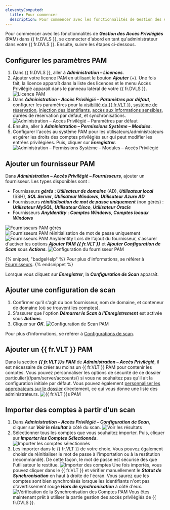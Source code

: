 ```yaml
---
eleventyComputed:
  title: Pour commencer
  description: Pour commencer avec les fonctionnalités de Gestion des Accès Privilégiés (PAM) de {{ fr.DVLS }}, se connecter d'abord en tant qu'administrateur dans votre {{ fr.DVLS }}.
---
```

Pour commencer avec les fonctionnalités de ***Gestion des Accès Privilégiés*** (PAM) dans {{ fr.DVLS }}, se connecter d'abord en tant qu'administrateur dans votre {{ fr.DVLS }}. Ensuite, suivre les étapes ci-dessous.

## Configurer les paramètres PAM

1. Dans {{ fr.DVLS }}, aller à ***Administration – Licences***.
1. Ajouter votre licence PAM en utilisant le bouton ***Ajouter*** (+). Une fois fait, la licence apparaît dans la liste des licences et le menu Accès Privilégié apparaît dans le panneau latéral de votre {{ fr.DVLS }}.
![Licence PAM](https://cdnweb.devolutions.net/docs/docs_en_server_ServerOp2104.png)
1. Dans ***Administration – Accès Privilégié – Paramètres par défaut***, configurer les paramètres pour la [visibilité du {{ fr.VLT }}](/server/web-interface/vault-access/), [système de réservation](/pam/server/checkout-process/), [injection des identifiants](/pam/server/view-sensitive-data-account-brokering/), [accès aux informations sensibles](/pam/server/view-sensitive-data-account-brokering/), durées de réservation par défaut, et synchronisations.
![Administration – Accès Privilégié – Paramètres par défaut](https://cdnweb.devolutions.net/docs/docs_en_server_ServerOp2105.png)
1. Ensuite, aller à ***Administration – Permissions Système – Modules***.
1. Configurer l'accès au système PAM pour les utilisateurs/administrateurs et gérer les droits des comptes privilégiés sur qui peut modifier les entrées privilégiées. Puis, cliquer sur ***Enregistrer***.
![Administration – Permissions Système – Modules – Accès Privilégié](https://cdnweb.devolutions.net/docs/docs_en_server_ServerOp2106.png)

## Ajouter un fournisseur PAM

Dans ***Administration – Accès Privilégié – Fournisseurs***, ajouter un fournisseur. Les types disponibles sont :
* Fournisseurs ***gérés*** : ***Utilisateur de domaine*** (AD), ***Utilisateur local*** (SSH), ***SQL Server***, ***Utilisateur Windows***, ***Utilisateur Azure AD***
* Fournisseurs ***réinitialisation de mot de passe uniquement*** (non gérés) : ***Utilisateur MySQL***, ***Utilisateur Cisco***, ***Utilisateur Oracle***
* Fournisseurs ***AnyIdentity*** : ***Comptes Windows***, ***Comptes locaux Windows***

![Fournisseurs PAM gérés](https://cdnweb.devolutions.net/docs/docs_en_server_ServerOp2107.png)
![Fournisseurs PAM réinitialisation de mot de passe uniquement](https://cdnweb.devolutions.net/docs/docs_en_server_ServerOp2108.png)
![Fournisseurs PAM AnyIdentity](https://cdnweb.devolutions.net/docs/docs_en_server_ServerOp2109.png)
Lors de l'ajout du fournisseur, s'assurer d'activer les options ***Ajouter PAM {{ fr.VLT }}*** et ***Ajouter Configuration de Scan*** sous ***Actions***.
![Configuration du fournisseur PAM](https://cdnweb.devolutions.net/docs/docs_en_server_ServerOp2110.png)

{% snippet, "badgeHelp" %}
Pour plus d'informations, se référer à [Fournisseurs](/pam/server/providers/).
{% endsnippet %}

Lorsque vous cliquez sur ***Enregistrer***, la ***Configuration de Scan*** apparaît.

## Ajouter une configuration de scan

1. Confirmer qu'il s'agit du bon fournisseur, nom de domaine, et conteneur de domaine (où se trouvent les comptes).
1. S'assurer que l'option ***Démarrer le Scan à l'Enregistrement*** est activée sous ***Actions***.
1. Cliquer sur ***OK***.
![Configuration de Scan PAM](https://cdnweb.devolutions.net/docs/docs_en_server_ServerOp2111.png)

Pour plus d'informations, se référer à [Configurations de scan](/pam/scan-configurations/).

## Ajouter un {{ fr.VLT }} PAM

Dans la section ***{{ fr.VLT }}s PAM*** de ***Administration – Accès Privilégié***, il est nécessaire de créer au moins un {{ fr.VLT }} PAM pour contenir les comptes. Vous pouvez personnaliser les options de sécurité de ce dossier particulier](/pam/server/accounts/) si vous ne souhaitez pas qu'il ait la configuration initiale par défaut. Vous pouvez également [personnaliser les approbateurs sur le dossier](/pam/server/accounts/) directement, ce qui vous donne une liste des administrateurs.
![{{ fr.VLT }}s PAM](https://cdnweb.devolutions.net/docs/docs_en_server_ServerOp2112.png)

## Importer des comptes à partir d'un scan

1. Dans ***Administration – Accès Privilégié – Configuration de Scan***, cliquer sur ***Voir le résultat*** à côté du scan.
![Voir les résultats](https://cdnweb.devolutions.net/docs/docs_en_server_ServerOp2113.png)
1. Sélectionner tous les comptes que vous souhaitez importer. Puis, cliquer sur ***Importer les Comptes Sélectionnés***.
![Importer les comptes sélectionnés](https://cdnweb.devolutions.net/docs/docs_en_server_ServerOp2114.png)
1. Les importer dans le {{ fr.VLT }} de votre choix. Vous pouvez également choisir de réinitialiser le mot de passe à l'importation ou à la restitution (recommandé). De cette façon, le mot de passe est sécurisé dès que l'utilisateur le restitue.
![Importer des comptes](https://cdnweb.devolutions.net/docs/docs_en_server_ServerOp2115.png)
Une fois importés, vous pouvez cliquer dans le {{ fr.VLT }} et vérifier manuellement le ***Statut de Synchronisation*** en haut à droite de l'écran. Vous saurez que les comptes sont bien synchronisés lorsque les identifiants n'ont pas d'avertissement rouge ***Hors de synchronisation*** à côté d'eux.
![Vérification de la Synchronisation des Comptes PAM](https://cdnweb.devolutions.net/docs/docs_en_server_ServerOp2116.png)
Vous êtes maintenant prêt à utiliser la partie gestion des accès privilégiés de {{ fr.DVLS }}.